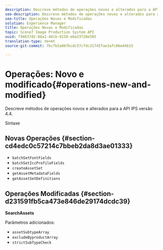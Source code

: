 ```yaml
---
description: Descreve métodos de operações novos e alterados para a API IPS versão 4.4.
seo-description: Descreve métodos de operações novos e alterados para a API IPS versão 4.4.
seo-title: Operações Novas e Modificadas
solution: Experience Manager
title: Operações Novas e Modificadas
topic: Scene7 Image Production System API
uuid: f94637d2-84a2-4dcb-9158-e6a33728e505
translation-type: tm+mt
source-git-commit: 7bc7b3a86fbcdc57cfdc31745fae3afc06e44b15

---
```



# Operações: Novo e modificado{#operations-new-and-modified}

Descreve métodos de operações novos e alterados para a API IPS versão 4.4.

Sintaxe

## Novas Operações {#section-cd4edc0c57214c7bbeb2da8d3ae01333}

* `batchSetFontFields`
* `batchSetIccProfileFields`
* `createAssetSet`
* `getAssetMetadataFields`
* `getAssetSetDefinitions`

## Operações Modificadas {#section-d231591fb5ca473e846de29174dcdc39}

**SearchAssets**

Parâmetros adicionados:

* `assetSubtypeArray`
* `excludeByproductArray`
* `strictSubTypeCheck`

